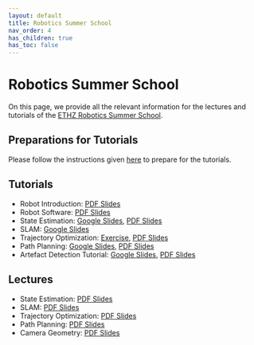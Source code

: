 ```yaml
---
layout: default
title: Robotics Summer School
nav_order: 4
has_children: true
has_toc: false
---
```


# Robotics Summer School

On this page, we provide all the relevant information for the lectures and tutorials of the [ETHZ Robotics Summer School](https://robotics-summerschool.ethz.ch/). 

## Preparations for Tutorials

Please follow the instructions given [here](preparations/) to prepare for the tutorials.

## Tutorials

- Robot Introduction: [PDF Slides](https://drive.google.com/file/d/1h4hj4IZvKJVzwkMB6sZB8aAFnHYSey_E/view?usp=drive_link)
- Robot Software: [PDF Slides](https://drive.google.com/file/d/1GOI1U_t8c13qupE5kRYH0HwlTPazJZx0/view?usp=drive_link)
- State Estimation: [Google Slides](#), [PDF Slides](#)
- SLAM: [Google Slides](#)
- Trajectory Optimization: [Exercise](#), [PDF Slides](#)
- Path Planning: [Google Slides](#), [PDF Slides](#)
- Artefact Detection Tutorial: [Google Slides](#), [PDF Slides](#)

## Lectures
- State Estimation: [PDF Slides](#)
- SLAM: [PDF Slides](#)
- Trajectory Optimization: [PDF Slides](#)
- Path Planning: [PDF Slides](#)
- Camera Geometry: [PDF Slides](#)

